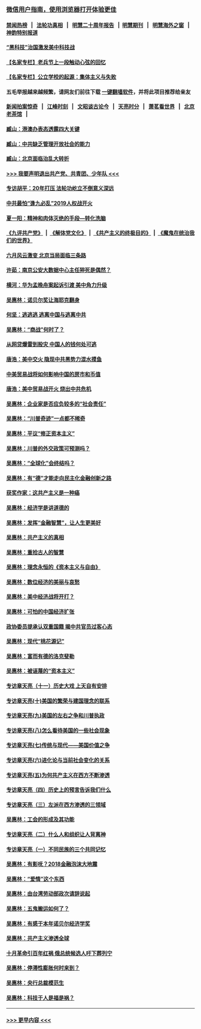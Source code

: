 ### [微信用户指南，使用浏览器打开体验更佳](https://github.com/gfw-breaker/banned-news1/blob/master/indexes/wechat-guide.md?t=0)
#### [禁闻热榜](热点新闻.md?t=0)  &nbsp;&nbsp;|&nbsp;&nbsp; [法轮功真相](https://github.com/gfw-breaker/truth/blob/master/README.md?t=0) &nbsp;&nbsp;|&nbsp;&nbsp; [明慧二十周年报告](https://github.com/gfw-breaker/mh-reports/blob/master/README.md?t=0) &nbsp;&nbsp;|&nbsp;&nbsp;[明慧期刊](https://github.com/gfw-breaker/mh-qikan) &nbsp;&nbsp;|&nbsp;&nbsp; [明慧海外之窗](https://github.com/gfw-breaker/mh-news/blob/master/README.md?t=0) &nbsp;&nbsp;|&nbsp;&nbsp; [神韵特别报道](https://github.com/gfw-breaker/mh-news/blob/master/shenyun.md?t=0)
#### [“黑科技”治国激发美中科技战](../pages/nsc423/n11638056.md?t=02040133) 
#### [【名家专栏】老兵节上一段触动心弦的回忆](../pages/nsc423/n11646016.md?t=02040133) 
#### [【名家专栏】公立学校的起源：集体主义与失败](../pages/nsc423/n11601833.md?t=02040133) 
#### 五毛举报越来越频繁，请网友们前往下载 [一键翻墙软件](https://github.com/gfw-breaker/ssr-accounts)，并将此项目推荐给亲友
#### [新闻拍案惊奇](https://github.com/gfw-breaker/banned-news1/blob/master/pages/link4.md) &nbsp;&nbsp;|&nbsp;&nbsp; [江峰时刻](https://github.com/gfw-breaker/banned-news1/blob/master/pages/link4.md) &nbsp;&nbsp;|&nbsp;&nbsp; [文昭谈古论今](https://github.com/gfw-breaker/banned-news1/blob/master/pages/link4.md) &nbsp;&nbsp;|&nbsp;&nbsp; [天亮时分](https://github.com/gfw-breaker/banned-news1/blob/master/pages/link4.md) &nbsp;&nbsp;|&nbsp;&nbsp; [萧茗看世界](https://github.com/gfw-breaker/banned-news1/blob/master/pages/link4.md) &nbsp;&nbsp;|&nbsp;&nbsp; [北京老茶馆](https://github.com/gfw-breaker/banned-news1/blob/master/pages/link4.md) &nbsp;&nbsp;|&nbsp;&nbsp; 
#### [臧山：港澳办表态透露四大关键](../pages/nsc423/n11421628.md?t=02040133) 
#### [臧山：中共缺乏管理开放社会的能力](../pages/nsc423/n11407457.md?t=02040133) 
#### [臧山：北京面临治乱大转折](../pages/nsc423/n11406895.md?t=02040133) 
#### [>>> 我要声明退出共产党、共青团、少年队 <<<](https://github.com/begood0513/goodnews/blob/master/quit/letter.md) 
#### [专访胡平：20年打压 法轮功屹立不倒意义深远](../pages/nsc423/n11398800.md?t=02040133) 
#### [中共最怕“逢九必乱”2019人权战开火](../pages/nsc423/n11385248.md?t=02040133) 
#### [夏一阳：精神和肉体灭绝的手段—转化洗脑](../pages/nsc423/n11368250.md?t=02040133) 
#### [《九评共产党》](https://github.com/begood0513/9ping.md/blob/master/README.md) &nbsp;|&nbsp; [《解体党文化》](../../../../jtdwh.md/blob/master/README.md)  &nbsp;|&nbsp; [《共产主义的终极目的》](../../../../gczydzjmd.md/blob/master/README.md) &nbsp;|&nbsp; [《魔鬼在统治我们的世界》](../../../../mgztzwmdsj.md/blob/master/README.md) 
#### [六月风云激变 北京当局面临三条路](../pages/nsc423/n11313668.md?t=02040133) 
#### [许茹：南京公安大数据中心主任猝死是偶然？](../pages/nsc423/n11064744.md?t=02040133) 
#### [横河：华为孟晚舟案起诉引渡 美中角力升级](../pages/nsc423/n11027230.md?t=02040133) 
#### [吴惠林：诺贝尔奖让海耶克翻身](../pages/nsc423/n10890049.md?t=02040133) 
#### [何坚：逃逃逃 逃离中国与逃离中共](../pages/nsc423/n10592891.md?t=02040133) 
#### [吴惠林：“商战”何时了？](../pages/nsc423/n10573558.md?t=02040133) 
#### [从网贷爆雷到股灾 中国人的钱何处可逃](../pages/nsc423/n10572800.md?t=02040133) 
#### [唐浩：美中交火 隐现中共黑势力混水摸鱼](../pages/nsc423/n10544040.md?t=02040133) 
#### [中美贸易战将如何影响中国的房市和币值](../pages/nsc423/n10543697.md?t=02040133) 
#### [唐浩：美中贸易战开火 烧出中共危机](../pages/nsc423/n10540126.md?t=02040133) 
#### [吴惠林：企业家是否应负较多的“社会责任”](../pages/nsc423/n10535022.md?t=02040133) 
#### [吴惠林：“川普奇迹”一点都不稀奇](../pages/nsc423/n10512808.md?t=02040133) 
#### [吴惠林：平议“修正资本主义”](../pages/nsc423/n10495724.md?t=02040133) 
#### [吴惠林：川普的外交政策可预测吗？](../pages/nsc423/n10462387.md?t=02040133) 
#### [吴惠林：“全球化”会终结吗？](../pages/nsc423/n10452838.md?t=02040133) 
#### [吴惠林：有“德”才能走向民主化金融创新之路](../pages/nsc423/n10432292.md?t=02040133) 
#### [获奖作家：这共产主义是一种癌](../pages/nsc423/n10431541.md?t=02040133) 
#### [吴惠林：经济学是讲道德的](../pages/nsc423/n10398014.md?t=02040133) 
#### [吴惠林：发挥“金融智慧”，让人生更美好](../pages/nsc423/n10375019.md?t=02040133) 
#### [吴惠林：共产主义的真相](../pages/nsc423/n10351394.md?t=02040133) 
#### [吴惠林：重拾古人的智慧](../pages/nsc423/n10337691.md?t=02040133) 
#### [吴惠林：理念永恒的《资本主义与自由》](../pages/nsc423/n10316274.md?t=02040133) 
#### [吴惠林：数位经济的美丽与哀愁](../pages/nsc423/n10292946.md?t=02040133) 
#### [吴惠林：美中经济战将开打？](../pages/nsc423/n10258825.md?t=02040133) 
#### [吴惠林：可怕的中国经济扩张](../pages/nsc423/n10219147.md?t=02040133) 
#### [政协委员提承认双重国籍 揭中共官员过客心态](../pages/nsc423/n10208809.md?t=02040133) 
#### [吴惠林：现代“桃花源记”](../pages/nsc423/n10185234.md?t=02040133) 
#### [吴惠林：富而有德的洛克斐勒](../pages/nsc423/n10142264.md?t=02040133) 
#### [吴惠林：被诬蔑的“资本主义”](../pages/nsc423/n10124816.md?t=02040133) 
#### [专访章天亮（十一）历史大戏 上天自有安排](../pages/nsc423/n10094905.md?t=02040133) 
#### [专访章天亮(十)美国的繁荣与建国理念的联系](../pages/nsc423/n10094899.md?t=02040133) 
#### [专访章天亮(九)美国的左右之争和川普执政](../pages/nsc423/n10094889.md?t=02040133) 
#### [专访章天亮(八)怎么看待美国的一些社会现象](../pages/nsc423/n10094857.md?t=02040133) 
#### [专访章天亮(七)传统与现代——美国价值之争](../pages/nsc423/n10093140.md?t=02040133) 
#### [专访章天亮(六)进化论与当前社会变化的关系](../pages/nsc423/n10092036.md?t=02040133) 
#### [专访章天亮(五)为何共产主义在西方不断渗透](../pages/nsc423/n10083620.md?t=02040133) 
#### [专访章天亮（四）历史上的预言告诉我们什么](../pages/nsc423/n10083606.md?t=02040133) 
#### [专访章天亮（三）左派在西方渗透的三领域](../pages/nsc423/n10081115.md?t=02040133) 
#### [吴惠林：工会的形成及其功能](../pages/nsc423/n10080633.md?t=02040133) 
#### [专访章天亮（二）什么人和组织让人背离神](../pages/nsc423/n10076637.md?t=02040133) 
#### [专访章天亮（一）不同民族的三个共同记忆](../pages/nsc423/n10074188.md?t=02040133) 
#### [吴惠林：有影呒？2018金融泡沫大地震](../pages/nsc423/n10040534.md?t=02040133) 
#### [吴惠林：“爱情”这个东西](../pages/nsc423/n10019423.md?t=02040133) 
#### [吴惠林：由台湾劳动部政次请辞说起](../pages/nsc423/n9979679.md?t=02040133) 
#### [吴惠林：五鬼搬运如何了？](../pages/nsc423/n9925338.md?t=02040133) 
#### [吴惠林：有感于本年诺贝尔经济学奖](../pages/nsc423/n9871883.md?t=02040133) 
#### [吴惠林：共产主义渗透全球](../pages/nsc423/n9812748.md?t=02040133) 
#### [十月革命引百年红祸 俄总统候选人吁下葬列宁](../pages/nsc423/n9810182.md?t=02040133) 
#### [吴惠林：停滞性膨胀何时来到？](../pages/nsc423/n9764136.md?t=02040133) 
#### [吴惠林：央行总裁模范生](../pages/nsc423/n9728134.md?t=02040133) 
#### [吴惠林：科技于人是福是祸？](../pages/nsc423/n9672982.md?t=02040133) 

----
#### [ >>> 更早内容 <<< ](../indexes/nsc423-earlier.md)

